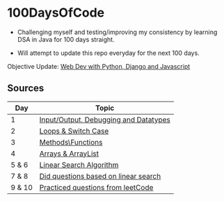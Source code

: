 # 100DaysOfCode

- Challenging myself and testing/improving my consistency by learning DSA in Java for 100 days straight.

- Will attempt to update this repo everyday for the next 100 days.


 Objective Update:
[Web Dev with Python, Django and Javascript](https://cs50.harvard.edu/web/2020/)



## Sources

|  Day |  Topic |
| ------------ | ------------ |
| 1  | [Input/Output, Debugging and Datatypes](/Days/Day01.md)
| 2  | [Loops & Switch Case](/Days/Day02.md)  |
| 3 | [Methods\Functions](/Days/Day03.md)  |
| 4  | [Arrays & ArrayList](/Days/Day04.md)  |
| 5 & 6  | [Linear Search Algorithm](/Days/Day05%2C06.md)  |
| 7 & 8  | [Did questions based on linear search](/Days/Day07%2C08.md) |
| 9 & 10 | [Practiced questions from leetCode](/Days/Day09%2C10.md) |
